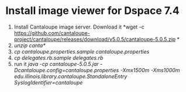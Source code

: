 # Install image viewer for Dspace 7.4

1. Install Cantaloupe image server. Download it *wget -c  https://github.com/cantaloupe-project/cantaloupe/releases/download/v5.0.5/cantaloupe-5.0.5.zip *
2. *unzip canta\**
3. *cp cantaloupe.properties.sample cantaloupe.properties*
4. *cp delegates.rb.sample delegates.rb*
5. run it *java -cp cantaloupe-5.0.5.jar -Dcantaloupe.config=cantaloupe.properties -Xmx1500m -Xms1000m edu.illinois.library.cantaloupe.StandaloneEntry SyslogIdentifier=cantaloupe* 
